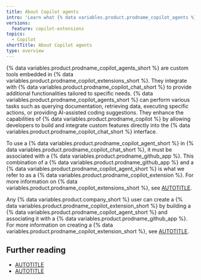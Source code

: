```yaml
---
title: About Copilot agents
intro: 'Learn what {% data variables.product.prodname_copilot_agents %} are and how they can enhance your {% data variables.product.prodname_copilot_chat %} experience.'
versions:
  feature: copilot-extensions
topics:
  - Copilot
shortTitle: About Copilot agents
type: overview
---
```


{% data variables.product.prodname_copilot_agents_short %} are custom tools embedded in {% data variables.product.prodname_copilot_extensions_short %}. They integrate with {% data variables.product.prodname_copilot_chat_short %} to provide additional functionalities tailored to specific needs. {% data variables.product.prodname_copilot_agents_short %} can perform various tasks such as querying documentation, retrieving data, executing specific actions, or providing AI-assisted coding suggestions. They enhance the capabilities of {% data variables.product.prodname_copilot %} by allowing developers to build and integrate custom features directly into the {% data variables.product.prodname_copilot_chat_short %} interface.

To use a {% data variables.product.prodname_copilot_agent_short %} in {% data variables.product.prodname_copilot_chat_short %}, it must be associated with a {% data variables.product.prodname_github_app %}. This combination of a {% data variables.product.prodname_github_app %} and a {% data variables.product.prodname_copilot_agent_short %} is what we refer to as a {% data variables.product.prodname_copilot_extension %}. For more information on {% data variables.product.prodname_copilot_extensions_short %}, see [AUTOTITLE](/copilot/building-copilot-extensions/about-building-copilot-extensions).

Any {% data variables.product.company_short %} user can create a {% data variables.product.prodname_copilot_extension_short %} by building a {% data variables.product.prodname_copilot_agent_short %} and associating it with a {% data variables.product.prodname_github_app %}. For more information on creating a {% data variables.product.prodname_copilot_extension_short %}, see [AUTOTITLE](/copilot/building-copilot-extensions/setting-up-copilot-extensions).

## Further reading

* [AUTOTITLE](/copilot/building-copilot-extensions/building-a-copilot-agent-for-your-copilot-extension/configuring-your-copilot-agent-to-communicate-with-the-copilot-platform)
* [AUTOTITLE](/copilot/building-copilot-extensions/building-a-copilot-agent-for-your-copilot-extension/configuring-your-copilot-agent-to-communicate-with-github)
